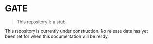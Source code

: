 # GATE

> This repository is a stub.

This repository is currently under construction. No release date has yet been set for when this documentation will be ready.
